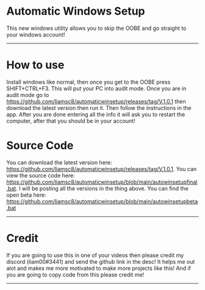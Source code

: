 # Automatic Windows Setup

This new windows utility allows you to skip the OOBE and go straight to your windows account!

-----------------------------------------------------------------------------------------------------------------------------------------------------------------------

 # How to use
 
Install windows like normal, then once you get to the OOBE press SHIFT+CTRL+F3. This will put your PC into audit mode. Once you are in audit mode go to https://github.com/liamsc8/automaticwinsetup/releases/tag/V.1.0.1 then download the latest version then run it. Then follow the instructions in the app. After you are done entering all the info it will ask you to restart the computer, after that you should be in your account!

# Source Code

You can download the latest version here: https://github.com/liamsc8/automaticwinsetup/releases/tag/V.1.0.1. You can view the source code here: https://github.com/liamsc8/automaticwinsetup/blob/main/autowinsetupfinal.bat. I will be posting all the versions in the thing above. You can find the open beta here: https://github.com/liamsc8/automaticwinsetup/blob/main/autowinsetupbeta.bat

-----------------------------------------------------------------------------------------------------------------------------------------------------------------------

# Credit

If you are going to use this in one of your videos then please credit my discord (liam00#3441) and send the github link in the desc! It helps me out alot and makes me more motivated to make more projects like this! And if you are going to copy code from this please credit me!


-----------------------------------------------------------------------------------------------------------------------------------------------------------------------
